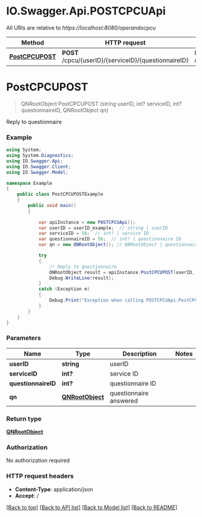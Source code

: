 # IO.Swagger.Api.POSTCPCUApi

All URIs are relative to *https://localhost:8080/operandocpcu*

Method | HTTP request | Description
------------- | ------------- | -------------
[**PostCPCUPOST**](POSTCPCUApi.md#postcpcupost) | **POST** /cpcu/{userID}/{serviceID}/{questionnaireID} | Reply to questionnaire


<a name="postcpcupost"></a>
# **PostCPCUPOST**
> QNRootObject PostCPCUPOST (string userID, int? serviceID, int? questionnaireID, QNRootObject qn)

Reply to questionnaire

### Example
```csharp
using System;
using System.Diagnostics;
using IO.Swagger.Api;
using IO.Swagger.Client;
using IO.Swagger.Model;

namespace Example
{
    public class PostCPCUPOSTExample
    {
        public void main()
        {
            
            var apiInstance = new POSTCPCUApi();
            var userID = userID_example;  // string | userID
            var serviceID = 56;  // int? | service ID
            var questionnaireID = 56;  // int? | questionnaire ID
            var qn = new QNRootObject(); // QNRootObject | questionnaire answered

            try
            {
                // Reply to questionnaire
                QNRootObject result = apiInstance.PostCPCUPOST(userID, serviceID, questionnaireID, qn);
                Debug.WriteLine(result);
            }
            catch (Exception e)
            {
                Debug.Print("Exception when calling POSTCPCUApi.PostCPCUPOST: " + e.Message );
            }
        }
    }
}
```

### Parameters

Name | Type | Description  | Notes
------------- | ------------- | ------------- | -------------
 **userID** | **string**| userID | 
 **serviceID** | **int?**| service ID | 
 **questionnaireID** | **int?**| questionnaire ID | 
 **qn** | [**QNRootObject**](QNRootObject.md)| questionnaire answered | 

### Return type

[**QNRootObject**](QNRootObject.md)

### Authorization

No authorization required

### HTTP request headers

 - **Content-Type**: application/json
 - **Accept**: */*

[[Back to top]](#) [[Back to API list]](../README.md#documentation-for-api-endpoints) [[Back to Model list]](../README.md#documentation-for-models) [[Back to README]](../README.md)

